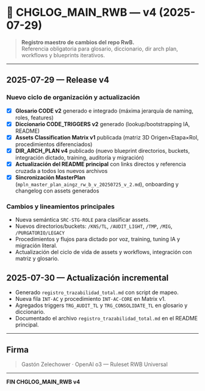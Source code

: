 # 📜 CHGLOG_MAIN_RWB — v4 (2025-07-29)
> **Registro maestro de cambios del repo RwB.**  
> Referencia obligatoria para glosario, diccionario, dir arch plan, workflows y blueprints iterativos.

---

## 2025-07-29 — Release v4

### Nuevo ciclo de organización y actualización
- [x] **Glosario CODE v2** generado e integrado (máxima jerarquía de naming, roles, features)
- [x] **Diccionario CODE_TRIGGERS v2** generado (lookup/bootstrapping IA, README)
- [x] **Assets Classification Matrix v1** publicada (matriz 3D Origen×Etapa×Rol, procedimientos diferenciados)
- [x] **DIR_ARCH_PLAN v4** publicado (nuevo blueprint directorios, buckets, integración dictado, training, auditoría y migración)
- [x] **Actualización del README principal** con links directos y referencia cruzada a todos los nuevos archivos
- [x] **Sincronización MasterPlan** (`mpln_master_plan_aingz_rw_b_v_20250725_v_2.md`), onboarding y changelog con assets generados

### Cambios y lineamientos principales
- Nueva semántica `SRC·STG·ROLE` para clasificar assets.
- Nuevos directorios/buckets: `/KNS/TL`, `/AUDIT_LIGHT`, `/TMP`, `/MIG`, `/PURGATORIO/LEGACY`
- Procedimientos y flujos para dictado por voz, training, tuning IA y migración literal.
- Actualización del ciclo de vida de assets y workflows, integración con matriz y glosario.


## 2025-07-30 — Actualización incremental
- Generado `registro_trazabilidad_total.md` con script de mapeo.
- Nueva fila `INT·AC` y procedimiento `INT·AC·CORE` en Matrix v1.
- Agregados triggers `TRG_AUDIT_TL` y `TRG_CONSOLIDATE_TL` en glosario y diccionario.
- Documentado el archivo `registro_trazabilidad_total.md` en el README principal.

---

## Firma
> Gastón Zelechower · OpenAI o3 — Ruleset RWB Universal

---

**FIN CHGLOG_MAIN_RWB v4**

